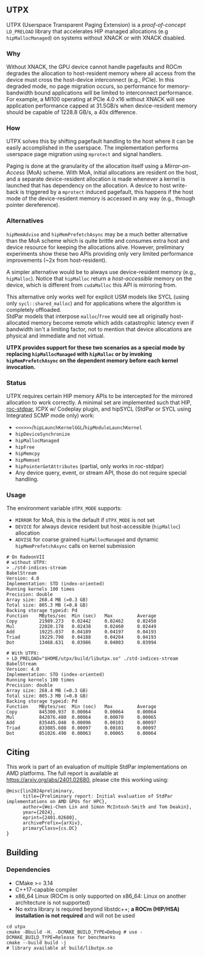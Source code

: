 UTPX
----

UTPX (Userspace Transparent Paging Extension) is a _proof-of-concept_ `LD_PRELOAD` library that
accelerates HIP
managed allocations (e.g `hipMallocManaged`) on systems without XNACK or with XNACK disabled.

### Why

Without XNACK, the GPU device cannot handle pagefaults and ROCm degrades the allocation to
host-resident memory where all access from the device must cross the host-device interconnect (e.g.,
PCIe).
In this degraded mode, no page migration occurs, so performance for memory-bandwidth bound
applications will be limited to interconnect performance.
For example, a MI100 operating at PCIe 4.0 x16 without XNACK will see application performance capped
at 31.5GB/s when device-resident memory should be capable of 1228.8 GB/s, a 40x difference.

### How

UTPX solves this by shifting pagefault handling to the host where it can be easily accomplished in
the userspace.
The implementation performs userspace page migration using `mprotect` and signal handlers.

Paging is done at the granularity of the allocation itself using a *Mirror-on-Access* (MoA) scheme.
With MoA, initial allocations are resident on the host, and a separate device-resident allocation is
made whenever a kernel is launched that has dependency on the allocation.
A device to host write-back is triggered by a `mprotect` induced pagefault, this happens if the host
mode of the device-resident memory is accessed in any way (e.g., through pointer dereference).

### Alternatives

`hipMemAdvise` and `hipMemPrefetchAsync` may be a much better alternative than the MoA scheme which
is quite brittle and consumes extra host and device resource for keeping the allocations alive.
However, preliminary experiments show these two APIs providing only very limited performance
improvements (~2x from host-resident).

A simpler alternative would be to always use device-resident memory (e.g., `hipMalloc`).
Notice that `hipMalloc` return a _host-accessible_ memory on the device, which is different
from `cudaMalloc` this API is mirroring from.

This alternative only works well for explicit USM models like SYCL (using
only `sycl::shared_malloc`) and for applications where the algorithm is completely offloaded.  
StdPar models that interpose `malloc`/`free` would see all originally host-allocated memory become
remote which adds catastrophic latency even if bandwidth isn't a limiting factor, not to mention
that device allocations are physical and immediate and not virtual.

**UTPX provides support for these two scenarios as a special mode by replacing `hipMallocManaged`
with `hipMalloc` or by invoking `hipMemPrefetchAsync` on the dependent memory before each kernel
invocation.**

### Status

UTPX requires certain HIP memory APIs to be intercepted for the mirrored allocation to work
correctly. A minimal set are implemented such
that HIP, [roc-stdpar](https://github.com/ROCmSoftwarePlatform/roc-stdpar), ICPX w/ Codeplay plugin,
and hipSYCL (StdPar or SYCL using Integrated SCMP mode only) work:

* `<<<>>>`/`hipLaunchKernelGGL`/`hipModuleLaunchKernel`
* `hipDeviceSynchronize`
* `hipMallocManaged`
* `hipFree`
* `hipMemcpy`
* `hipMemset`
* `hipPointerGetAttributes` (partial, only works in roc-stdpar)
* Any device query, event, or stream API, those do not require special handling.

### Usage

The environment variable `UTPX_MODE` supports:

* `MIRROR` for MoA, this is the default if `UTPX_MODE` is not set
* `DEVICE` for always device resident but host-accessible (`hipMalloc`) allocation
* `ADVISE` for coarse grained `hipMallocManaged` and dynamic `hipMemPrefetchAsync` calls on kernel
  submission

```shell
# On RadeonVII
# without UTPX:
> ./std-indices-stream
BabelStream
Version: 4.0
Implementation: STD (index-oriented)
Running kernels 100 times
Precision: double
Array size: 268.4 MB (=0.3 GB)
Total size: 805.3 MB (=0.8 GB)
Backing storage typeid: Pd
Function    MBytes/sec  Min (sec)   Max         Average     
Copy        21989.273   0.02442     0.02462     0.02450     
Mul         22020.178   0.02438     0.02460     0.02449     
Add         19225.037   0.04189     0.04197     0.04193     
Triad       19229.798   0.04188     0.04204     0.04193     
Dot         13468.631   0.03986     0.04003     0.03994   

# With UTPX:
> LD_PRELOAD="$HOME/utpx/build/libutpx.so" ./std-indices-stream
BabelStream
Version: 4.0
Implementation: STD (index-oriented)
Running kernels 100 times
Precision: double
Array size: 268.4 MB (=0.3 GB)
Total size: 805.3 MB (=0.8 GB)
Backing storage typeid: Pd
Function    MBytes/sec  Min (sec)   Max         Average     
Copy        845300.937  0.00064     0.00064     0.00064     
Mul         842076.480  0.00064     0.00070     0.00065     
Add         835445.048  0.00096     0.00103     0.00097     
Triad       833085.608  0.00097     0.00101     0.00097     
Dot         851026.490  0.00063     0.00065     0.00064 
```

## Citing 

This work is part of an evaluation of multiple StdPar implementations on AMD platforms.
The full report is available at https://arxiv.org/abs/2401.02680, please cite this working using:

```
@misc{lin2024preliminary,
      title={Preliminary report: Initial evaluation of StdPar implementations on AMD GPUs for HPC}, 
      author={Wei-Chen Lin and Simon McIntosh-Smith and Tom Deakin},
      year={2024},
      eprint={2401.02680},
      archivePrefix={arXiv},
      primaryClass={cs.DC}
}
```

## Building

### Dependencies

* CMake >= 3.14
* C++17-capable compiler
* x86_64 Linux (ROCm is only supported on x86_64: Linux on another architecture is not supported)
* No extra library is required beyond libstdc++; **a ROCm (HIP/HSA) installation is not required**
  and will not be used

```shell
cd utpx
cmake -Bbuild -H. -DCMAKE_BUILD_TYPE=Debug # use -DCMAKE_BUILD_TYPE=Release for benchmarks
cmake --build build -j
# library available at build/libutpx.so
```
